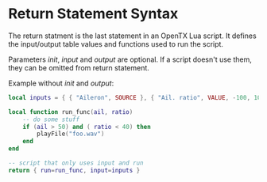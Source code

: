 # Return Statement Syntax

The return statment is the last statement in an OpenTX Lua script. It defines the input/output table values and functions used to run the script.

Parameters _init_, _input_ and _output_ are optional. If a script doesn't use them, they can be omitted from return statement.

Example without _init_ and _output_:

```lua
local inputs = { { "Aileron", SOURCE }, { "Ail. ratio", VALUE, -100, 100, 0 } }

local function run_func(ail, ratio)
    -- do some stuff
    if (ail > 50) and ( ratio < 40) then
        playFile("foo.wav")    
    end
end

-- script that only uses input and run
return { run=run_func, input=inputs }
```

